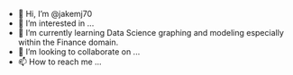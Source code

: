 - 👋 Hi, I’m @jakemj70
- 👀 I’m interested in ...
- 🌱 I’m currently learning Data Science graphing and modeling especially within the Finance domain.
- 💞️ I’m looking to collaborate on ...
- 📫 How to reach me ...

<!---
jakemj70/jakemj70 is a ✨ special ✨ repository because its `README.md` (this file) appears on your GitHub profile.
You can click the Preview link to take a look at your changes.
--->

